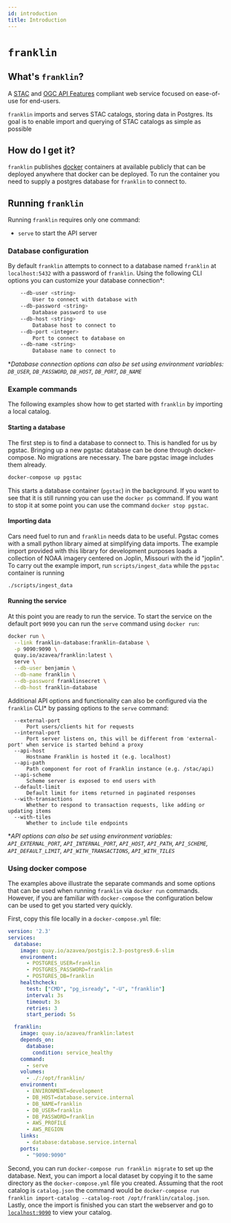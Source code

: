 ```yaml
---
id: introduction
title: Introduction
---
```


# `franklin`

## What's `franklin`?

A [STAC](https://github.com/radiantearth/stac-spec) and [OGC API Features](http://docs.opengeospatial.org/is/17-069r3/17-069r3.html) compliant web service focused on ease-of-use for end-users.

`franklin` imports and serves STAC catalogs, storing data in Postgres. Its goal is to enable import and querying of STAC catalogs as simple as possible

## How do I get it?

`franklin` publishes [docker](https://quay.io/repository/azavea/franklin?tab=tags) containers at available publicly that can be deployed anywhere that docker can be deployed. To run the container you need to supply a postgres database for `franklin` to connect to.

## Running `franklin`

Running `franklin` requires only one command:
 - `serve` to start the API server

### Database configuration
By default  `franklin` attempts to connect to a database named `franklin` at `localhost:5432` with a password of `franklin`. Using the following CLI options you can customize your database connection*:

```bash
    --db-user <string>
        User to connect with database with
    --db-password <string>
        Database password to use
    --db-host <string>
        Database host to connect to
    --db-port <integer>
        Port to connect to database on
    --db-name <string>
        Database name to connect to
```

**Database connection options can also be set using environment variables: `DB_USER`, `DB_PASSWORD`, `DB_HOST`, `DB_PORT`, `DB_NAME`*

### Example commands

The following examples show how to get started with `franklin` by importing a local catalog.

#### Starting a database

The first step is to find a database to connect to. This is handled for us by pgstac. Bringing up a new pgstac database can be done through docker-compose. No migrations are necessary. The bare pgstac image includes them already.

```bash
docker-compose up pgstac
```

This starts a database container (`pgstac`) in the background. If you want to see that it is still running you can use the `docker ps` command. If you want to stop it at some point you can use the command `docker stop pgstac`.

#### Importing data

Cars need fuel to run and `franklin` needs data to be useful. Pgstac comes with a small python library aimed at simplifying data imports. The example import provided with this library for development purposes loads a collection of NOAA imagery centered on Joplin, Missouri with the id "joplin". To carry out the example import, run `scripts/ingest_data` while the `pgstac` container is running

```bash
./scripts/ingest_data
```

#### Running the service

At this point you are ready to run the service. To start the service on the default port `9090` you can run the `serve` command using `docker run`:

```bash
docker run \
  --link franklin-database:franklin-database \
  -p 9090:9090 \
  quay.io/azavea/franklin:latest \
  serve \
  --db-user benjamin \
  --db-name franklin \
  --db-password franklinsecret \
  --db-host franklin-database
```

Additional API options and functionality can also be configured via the `franklin` CLI* by passing options to the `serve` command:

```
  --external-port 
      Port users/clients hit for requests
  --internal-port 
      Port server listens on, this will be different from 'external-port' when service is started behind a proxy
  --api-host 
      Hostname Franklin is hosted it (e.g. localhost)
  --api-path 
      Path component for root of Franklin instance (e.g. /stac/api)
  --api-scheme 
      Scheme server is exposed to end users with
  --default-limit 
      Default limit for items returned in paginated responses
  --with-transactions
      Whether to respond to transaction requests, like adding or updating items
  --with-tiles
      Whether to include tile endpoints
```

**API options can also be set using environment variables: `API_EXTERNAL_PORT`, `API_INTERNAL_PORT`, `API_HOST`, `API_PATH`, `API_SCHEME`, `API_DEFAULT_LIMIT`, `API_WITH_TRANSACTIONS`, `API_WITH_TILES`*


### Using docker compose

The examples above illustrate the separate commands and some options that can be used when running `franklin` via `docker run` commands. However, if you are familiar with `docker-compose` the configuration below can be used to get you started very quickly.

First, copy this file locally in a `docker-compose.yml` file:
```yaml
version: '2.3'
services:
  database:
    image: quay.io/azavea/postgis:2.3-postgres9.6-slim
    environment:
      - POSTGRES_USER=franklin
      - POSTGRES_PASSWORD=franklin
      - POSTGRES_DB=franklin
    healthcheck:
      test: ["CMD", "pg_isready", "-U", "franklin"]
      interval: 3s
      timeout: 3s
      retries: 3
      start_period: 5s

  franklin:
    image: quay.io/azavea/franklin:latest
    depends_on:
      database:
        condition: service_healthy
	command:
	  - serve
    volumes:
      - ./:/opt/franklin/
    environment:
      - ENVIRONMENT=development
      - DB_HOST=database.service.internal
      - DB_NAME=franklin
      - DB_USER=franklin
      - DB_PASSWORD=franklin
      - AWS_PROFILE
      - AWS_REGION
    links:
      - database:database.service.internal
    ports:
      - "9090:9090"
```

Second, you can run `docker-compose run franklin migrate` to set up the database. Next, you can import a local dataset by copying it to the same directory as the `docker-compose.yml` file you created. Assuming that the root catalog is `catalog.json` the command would be `docker-compose run franklin import-catalog --catalog-root /opt/franklin/catalog.json`. Lastly, once the import is finished you can start the webserver and go to [`localhost:9090`](http://localhost:9090) to view your catalog.
